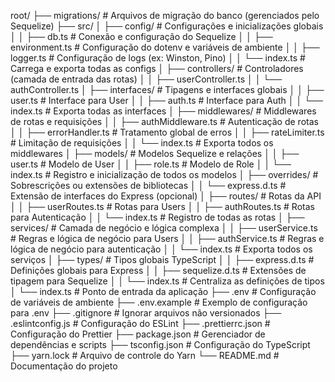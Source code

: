 root/
├── migrations/              # Arquivos de migração do banco (gerenciados pelo Sequelize)
├── src/
│   ├── config/              # Configurações e inicializações globais
│   │   ├── db.ts            # Conexão e configuração do Sequelize
│   │   ├── environment.ts   # Configuração do dotenv e variáveis de ambiente
│   │   ├── logger.ts        # Configuração de logs (ex: Winston, Pino)
│   │   └── index.ts         # Carrega e exporta todas as configs
│   ├── controllers/         # Controladores (camada de entrada das rotas)
│   │   ├── userController.ts
│   │   └── authController.ts
│   ├── interfaces/          # Tipagens e interfaces globais
│   │   ├── user.ts          # Interface para User
│   │   ├── auth.ts          # Interface para Auth
│   │   └── index.ts         # Exporta todas as interfaces
│   ├── middlewares/         # Middlewares de rotas e requisições
│   │   ├── authMiddleware.ts # Autenticação de rotas
│   │   ├── errorHandler.ts  # Tratamento global de erros
│   │   ├── rateLimiter.ts   # Limitação de requisições
│   │   └── index.ts         # Exporta todos os middlewares
│   ├── models/              # Modelos Sequelize e relações
│   │   ├── user.ts          # Modelo de User
│   │   ├── role.ts          # Modelo de Role
│   │   └── index.ts         # Registro e inicialização de todos os modelos
│   ├── overrides/           # Sobrescrições ou extensões de bibliotecas
│   │   └── express.d.ts     # Extensão de interfaces do Express (opcional)
│   ├── routes/              # Rotas da API
│   │   ├── userRoutes.ts    # Rotas para Users
│   │   ├── authRoutes.ts    # Rotas para Autenticação
│   │   └── index.ts         # Registro de todas as rotas
│   ├── services/            # Camada de negócio e lógica complexa
│   │   ├── userService.ts   # Regras e lógica de negócio para Users
│   │   ├── authService.ts   # Regras e lógica de negócio para autenticação
│   │   └── index.ts         # Exporta todos os serviços
│   ├── types/               # Tipos globais TypeScript
│   │   ├── express.d.ts     # Definições globais para Express
│   │   ├── sequelize.d.ts   # Extensões de tipagem para Sequelize
│   │   └── index.ts         # Centraliza as definições de tipos
│   └── index.ts             # Ponto de entrada da aplicação
├── .env                     # Configuração de variáveis de ambiente
├── .env.example             # Exemplo de configuração para .env
├── .gitignore               # Ignorar arquivos não versionados
├── .eslintconfig.js         # Configuração do ESLint
├── .prettierrc.json         # Configuração do Prettier
├── package.json             # Gerenciador de dependências e scripts
├── tsconfig.json            # Configuração do TypeScript
├── yarn.lock                # Arquivo de controle do Yarn
└── README.md                # Documentação do projeto